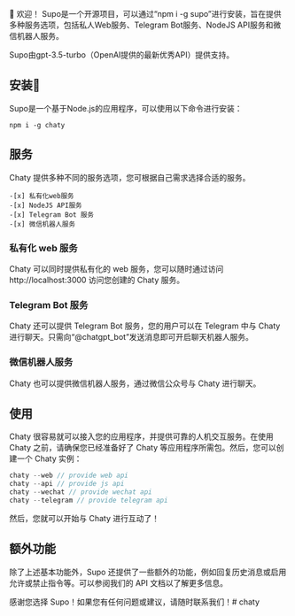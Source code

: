 👋 欢迎！
Supo是一个开源项目，可以通过“npm i -g supo”进行安装，旨在提供多种服务选项，包括私人Web服务、Telegram Bot服务、NodeJS API服务和微信机器人服务。

Supo由gpt-3.5-turbo（OpenAI提供的最新优秀API）提供支持。

## 安装🤖

Supo是一个基于Node.js的应用程序，可以使用以下命令进行安装：

```
npm i -g chaty
```

## 服务

Chaty 提供多种不同的服务选项，您可根据自己需求选择合适的服务。  
```
-[x] 私有化web服务  
-[x] NodeJS API服务  
-[x] Telegram Bot 服务  
-[x] 微信机器人服务  
```
### 私有化 web 服务

Chaty 可以同时提供私有化的 web 服务，您可以随时通过访问 http://localhost:3000 访问您创建的 Chaty 服务。

### Telegram Bot 服务

Chaty 还可以提供 Telegram Bot 服务，您的用户可以在 Telegram 中与 Chaty 进行聊天。只需向“@chatgpt_bot”发送消息即可开启聊天机器人服务。

### 微信机器人服务

Chaty 也可以提供微信机器人服务，通过微信公众号与 Chaty 进行聊天。 

## 使用

Chaty 很容易就可以接入您的应用程序，并提供可靠的人机交互服务。在使用 Chaty 之前，请确保您已经准备好了 Chaty 等应用程序所需包。然后，您可以创建一个 Chaty 实例：

```javascript
chaty --web // provide web api
chaty --api // provide js api
chaty --wechat // provide wechat api
chaty --telegram // provide telegram api
```


然后，您就可以开始与 Chaty 进行互动了！

## 额外功能

除了上述基本功能外，Supo 还提供了一些额外的功能，例如回复历史消息或启用允许或禁止指令等。可以参阅我们的 API 文档以了解更多信息。

感谢您选择 Supo！如果您有任何问题或建议，请随时联系我们！# chaty
